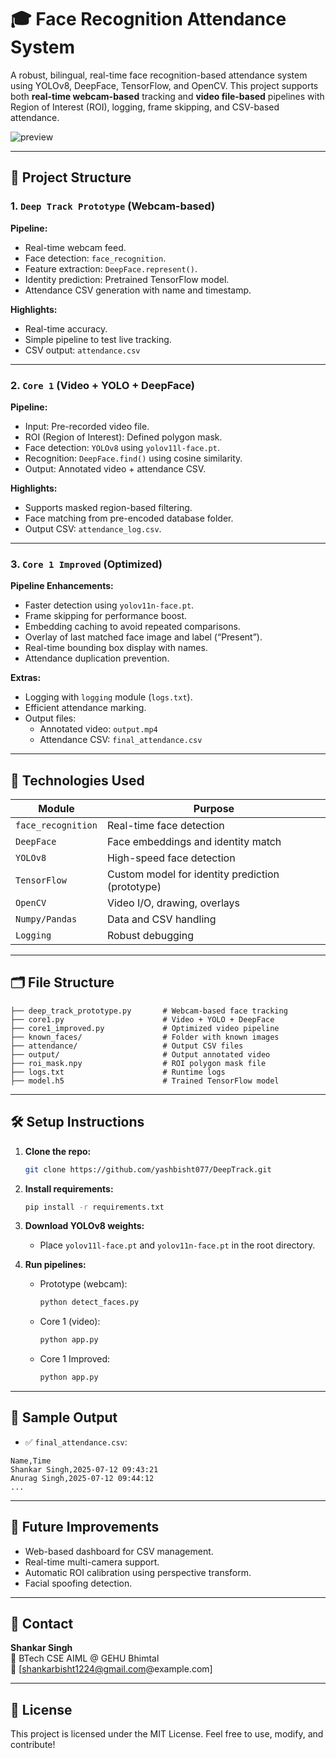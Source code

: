 # 🎓 Face Recognition Attendance System

A robust, bilingual, real-time face recognition-based attendance system using YOLOv8, DeepFace, TensorFlow, and OpenCV. This project supports both **real-time webcam-based** tracking and **video file-based** pipelines with Region of Interest (ROI), logging, frame skipping, and CSV-based attendance.

![preview](https://github.com/yashbisht077/DeepTrack/blob/main/Image.png?raw=true)

---

## 🚀 Project Structure

### 1. `Deep Track Prototype` (Webcam-based)

**Pipeline:**
- Real-time webcam feed.
- Face detection: `face_recognition`.
- Feature extraction: `DeepFace.represent()`.
- Identity prediction: Pretrained TensorFlow model.
- Attendance CSV generation with name and timestamp.

**Highlights:**
- Real-time accuracy.
- Simple pipeline to test live tracking.
- CSV output: `attendance.csv`

---

### 2. `Core 1` (Video + YOLO + DeepFace)

**Pipeline:**
- Input: Pre-recorded video file.
- ROI (Region of Interest): Defined polygon mask.
- Face detection: `YOLOv8` using `yolov11l-face.pt`.
- Recognition: `DeepFace.find()` using cosine similarity.
- Output: Annotated video + attendance CSV.

**Highlights:**
- Supports masked region-based filtering.
- Face matching from pre-encoded database folder.
- Output CSV: `attendance_log.csv`.

---

### 3. `Core 1 Improved` (Optimized)

**Pipeline Enhancements:**
- Faster detection using `yolov11n-face.pt`.
- Frame skipping for performance boost.
- Embedding caching to avoid repeated comparisons.
- Overlay of last matched face image and label (“Present”).
- Real-time bounding box display with names.
- Attendance duplication prevention.

**Extras:**
- Logging with `logging` module (`logs.txt`).
- Efficient attendance marking.
- Output files:
  - Annotated video: `output.mp4`
  - Attendance CSV: `final_attendance.csv`

---

## 🧠 Technologies Used

| Module         | Purpose                            |
|----------------|------------------------------------|
| `face_recognition` | Real-time face detection       |
| `DeepFace`     | Face embeddings and identity match |
| `YOLOv8`       | High-speed face detection          |
| `TensorFlow`   | Custom model for identity prediction (prototype) |
| `OpenCV`       | Video I/O, drawing, overlays       |
| `Numpy/Pandas` | Data and CSV handling              |
| `Logging`      | Robust debugging                   |

---

## 🗂️ File Structure

```plaintext
├── deep_track_prototype.py       # Webcam-based face tracking
├── core1.py                      # Video + YOLO + DeepFace
├── core1_improved.py             # Optimized video pipeline
├── known_faces/                  # Folder with known images
├── attendance/                   # Output CSV files
├── output/                       # Output annotated video
├── roi_mask.npy                  # ROI polygon mask file
├── logs.txt                      # Runtime logs
├── model.h5                      # Trained TensorFlow model
```

---

## 🛠️ Setup Instructions

1. **Clone the repo:**
   ```bash
   git clone https://github.com/yashbisht077/DeepTrack.git
   ```

2. **Install requirements:**
   ```bash
   pip install -r requirements.txt
   ```

3. **Download YOLOv8 weights:**
   - Place `yolov11l-face.pt` and `yolov11n-face.pt` in the root directory.

4. **Run pipelines:**
   - Prototype (webcam):
     ```bash
     python detect_faces.py
     ```
   - Core 1 (video):
     ```bash
     python app.py
     ```
   - Core 1 Improved:
     ```bash
     python app.py
     ```

---

## 📝 Sample Output

- ✅ `final_attendance.csv`:
```
Name,Time
Shankar Singh,2025-07-12 09:43:21
Anurag Singh,2025-07-12 09:44:12
...
```

---

## 📌 Future Improvements

- Web-based dashboard for CSV management.
- Real-time multi-camera support.
- Automatic ROI calibration using perspective transform.
- Facial spoofing detection.

---

## 📧 Contact

**Shankar Singh**  
📍 BTech CSE AIML @ GEHU Bhimtal  
📧 [shankarbisht1224@gmail.com@example.com]

---

## 📄 License

This project is licensed under the MIT License. Feel free to use, modify, and contribute!